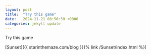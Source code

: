 ```yaml
---
layout: post
title:  "Try this game"
date:   2024-11-21 08:50:50 +0000
categories: jekyll update
---
```


Try this game

[Sunset]({{ starinthemaze.com/blog }}{% link /Sunset/index.html %})